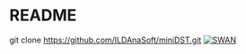 # README
git clone https://github.com/ILDAnaSoft/miniDST.git
[![SWAN](https://swanserver.web.cern.ch/swanserver/images/badge_swan_white_150.png)](https://cern.ch/swanserver/cgi-bin/go/?projurl=https://github.com/antoniovilela/ilc-tutorial.git)


